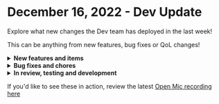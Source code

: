 # December 16, 2022 - Dev Update

Explore what new changes the Dev team has deployed in the last week!

This can be anything from new features, bug fixes or QoL changes!

<details>

<summary><strong>New features and items</strong></summary>

* Added a generic http action for mailgun
* Added the option to have org variables cascade or not when running a workflow in the context of a managed organization. You can now choose if the parent organizations variables are available when running a workflow as a managed org.
* Allow org admins to enable or disable managed orgs
* Add a jinja filter to flatten lists
* Added automatic http request retries with backoff for all integrations
* Added the ability to multi-select to workflows

</details>

<details>

<summary><strong>Bug fixes and chores</strong></summary>

* Add offset based pagination to hubspot for client and client and contact list actions
* Added Remove-DistributionGroupMember to CMDLETS\_REQUIRING\_XANCHOR
* Refactored localReference dropdowns to be dynamically rendered
* Fixed a bug causing microsoft graph tokens to expire after 90 days
* Fixed a bug where calling COMPLETED\_WORKFLOW in jinja would cause cascading failure in the engine
* Fixed workflow execution locks caused by ConnectWise Manage triggers
* Refactored check\_cron\_triggers to only put a task on Kafka if the trigger should fire
* Automatically mark orgs created via microsoft CSP as enabled

</details>

<details>

<summary><strong>In review, testing and development</strong></summary>

* Workflow table tag filtering
* Save user preference for light/dark mode in the database
* Added Duo Accounts API
* Add jinja evaluations to trigger criteria
* Crowdstrike falcon integration
* Sonicwall NSM integration
* Optimize form conditions and add required action to conditions
* Harden internal infrastructure security

</details>

If you'd like to see these in action, review the latest [Open Mic recording here](../../roc-open-mics/rewst-open-mics-north-america/2022-roc-open-mics/december-16th-2022-tackle-tough-ticket-triage-troubles-and-flatten-funkily-formatted-lists.md)
